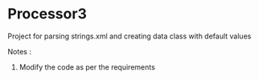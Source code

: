 # Processor3
Project for parsing strings.xml and creating data class with default values

Notes : 
1. Modify the code as per the requirements
